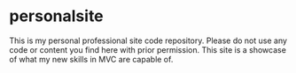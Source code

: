 # personalsite
This is my personal professional site code repository. Please do not use any code or content you find here with prior permission. This site is a showcase of what my new skills in MVC are capable of.
